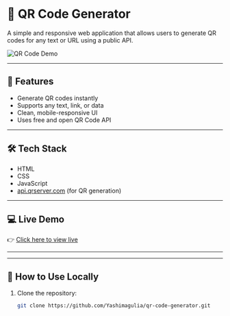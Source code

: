 # 🔳 QR Code Generator

A simple and responsive web application that allows users to generate QR codes for any text or URL using a public API.

![QR Code Demo](https://api.qrserver.com/v1/create-qr-code/?data=HelloWorld&size=150x150)

---

## 🚀 Features

- Generate QR codes instantly
- Supports any text, link, or data
- Clean, mobile-responsive UI
- Uses free and open QR Code API

---

## 🛠️ Tech Stack

- HTML
- CSS
- JavaScript
- [api.qrserver.com](https://goqr.me/api/) (for QR generation)

---

## 💻 Live Demo

👉 [Click here to view live](https://qr-helper.netlify.app)  


---

---

## 🧰 How to Use Locally

1. Clone the repository:
   ```bash
   git clone https://github.com/Yashimagulia/qr-code-generator.git
